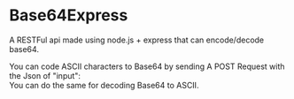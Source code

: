 # Base64Express
A RESTFul api made using node.js + express that can encode/decode base64.

You can code ASCII characters to Base64 by sending A POST Request with the Json of "input": <your text>\
You can do the same for decoding Base64 to ASCII.
